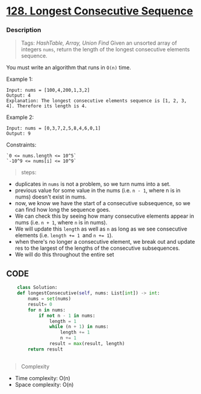 # <a href="https://leetcode.com/problems/longest-consecutive-sequence/?envType=study-plan-v2&envId=top-interview-150">128. Longest Consecutive Sequence</a>

### Description

> Tags: *HashTable, Array, Union Find*
Given an unsorted array of integers `nums`, return the length of the longest consecutive elements sequence.

You must write an algorithm that runs in `O(n)` time.

 
Example 1:
```
Input: nums = [100,4,200,1,3,2]
Output: 4
Explanation: The longest consecutive elements sequence is [1, 2, 3, 4]. Therefore its length is 4.
```
Example 2:
```
Input: nums = [0,3,7,2,5,8,4,6,0,1]
Output: 9
```


Constraints:
```
`0 <= nums.length <= 10^5`
`-10^9 <= nums[i] <= 10^9`

```
> steps:

- duplicates in `nums` is not a problem, so we turn nums into a set.
- previous value for some value in the nums (i.e. `n - 1`, where n is in nums) doesn't exist in nums.
- now, we know we have the start of a consecutive subsequence, so we can find how long the sequence goes. 
- We can check this by seeing how many consecutive elements appear in nums (i.e. `n + 1`, where `n` is in nums).
- We will update this `length` as well as `n` as long as we see consecutive elements (i.e. `length += 1 `and `n += 1`).
- when there's no longer a consecutive element, we break out and update  
    res to the largest of the lengths of the consecutive subsequences.
- We will do this throughout the entire set



## CODE
```python
    class Solution:
    def longestConsecutive(self, nums: List[int]) -> int:
        nums = set(nums)
        result= 0
        for n in nums:
            if not n - 1 in nums:
                length = 1
                while (n + 1) in nums:
                    length += 1
                    n += 1
                result = max(result, length)
        return result
             
```

> Complexity
- Time complexity: O(n)
- Space complexity: O(n)



